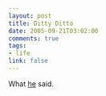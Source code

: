 ```yaml
--- 
layout: post
title: Ditty Ditto
date: 2005-09-21T03:02:00
comments: true
tags:
- life
link: false
---
```

What <a href="http://daringfireball.net/2005/09/ditty" title="Daring Fireball">he</a> said.
